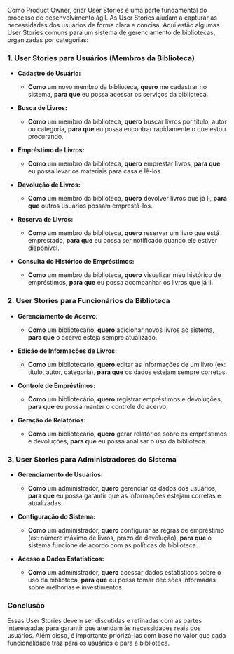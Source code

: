 Como Product Owner, criar User Stories é uma parte fundamental do processo de desenvolvimento ágil. As User Stories ajudam a capturar as necessidades dos usuários de forma clara e concisa. Aqui estão algumas User Stories comuns para um sistema de gerenciamento de bibliotecas, organizadas por categorias:

### 1. **User Stories para Usuários (Membros da Biblioteca)**

- **Cadastro de Usuário:**
    - **Como** um novo membro da biblioteca, **quero** me cadastrar no sistema, **para que** eu possa acessar os serviços da biblioteca.

- **Busca de Livros:**
    - **Como** um membro da biblioteca, **quero** buscar livros por título, autor ou categoria, **para que** eu possa encontrar rapidamente o que estou procurando.

- **Empréstimo de Livros:**
    - **Como** um membro da biblioteca, **quero** emprestar livros, **para que** eu possa levar os materiais para casa e lê-los.

- **Devolução de Livros:**
    - **Como** um membro da biblioteca, **quero** devolver livros que já li, **para que** outros usuários possam emprestá-los.

- **Reserva de Livros:**
    - **Como** um membro da biblioteca, **quero** reservar um livro que está emprestado, **para que** eu possa ser notificado quando ele estiver disponível.

- **Consulta do Histórico de Empréstimos:**
    - **Como** um membro da biblioteca, **quero** visualizar meu histórico de empréstimos, **para que** eu possa acompanhar os livros que já li.

### 2. **User Stories para Funcionários da Biblioteca**

- **Gerenciamento de Acervo:**
    - **Como** um bibliotecário, **quero** adicionar novos livros ao sistema, **para que** o acervo esteja sempre atualizado.

- **Edição de Informações de Livros:**
    - **Como** um bibliotecário, **quero** editar as informações de um livro (ex: título, autor, categoria), **para que** os dados estejam sempre corretos.

- **Controle de Empréstimos:**
    - **Como** um bibliotecário, **quero** registrar empréstimos e devoluções, **para que** eu possa manter o controle do acervo.

- **Geração de Relatórios:**
    - **Como** um bibliotecário, **quero** gerar relatórios sobre os empréstimos e devoluções, **para que** eu possa analisar o uso da biblioteca.

### 3. **User Stories para Administradores do Sistema**

- **Gerenciamento de Usuários:**
    - **Como** um administrador, **quero** gerenciar os dados dos usuários, **para que** eu possa garantir que as informações estejam corretas e atualizadas.

- **Configuração do Sistema:**
    - **Como** um administrador, **quero** configurar as regras de empréstimo (ex: número máximo de livros, prazo de devolução), **para que** o sistema funcione de acordo com as políticas da biblioteca.

- **Acesso a Dados Estatísticos:**
    - **Como** um administrador, **quero** acessar dados estatísticos sobre o uso da biblioteca, **para que** eu possa tomar decisões informadas sobre melhorias e investimentos.

### Conclusão

Essas User Stories devem ser discutidas e refinadas com as partes interessadas para garantir que atendam às necessidades reais dos usuários. Além disso, é importante priorizá-las com base no valor que cada funcionalidade traz para os usuários e para a biblioteca.
